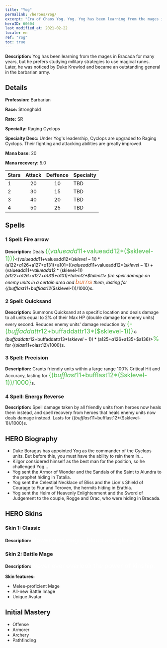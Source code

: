 ```yaml
---
title: "Yog"
permalink: /heroes/Yog/
excerpt: "Era of Chaos Yog. Yog. Yog has been learning from the mages in Bracada for many years, but he prefers studying military strategies to use magical runes. Later, he was noticed by Duke Krewlod and became an outstanding general in the barbarian army."
heroID: 60604
last_modified_at: 2021-02-22
locale: en
ref: "Yog"
toc: true
---
```

 **Description:** Yog has been learning from the mages in Bracada for many years, but he prefers studying military strategies to use magical runes. Later, he was noticed by Duke Krewlod and became an outstanding general in the barbarian army.
## Details
 **Profession:** Barbarian

 **Race:** Stronghold

 **Rate:** SR

 **Specialty:** Raging Cyclops

 **Specialty Desc:** Under Yog's leadership, Cyclops are upgraded to Raging Cyclops. Their fighting and attacking abilities are greatly improved.

 **Mana base:** 20

 **Mana recovery:** 5.0


  | Stars   |     Attack     |    Deffence    |      Specialty     |
  |---------|:---------------:|:---------------:|--------------------|
  |    1    | 20 | 10 | TBD |
  |    2    | 30 | 15 | TBD |
  |    3    | 40 | 20 | TBD |
  |    4    | 50 | 25 | TBD |

## Spells
### 1 Spell: Fire arrow
 **Description:** Deals <span style="color: #48b946;font-size:20px">{($valueadd11+$valueadd12*($sklevel-1))}</span><span style="color: black"><($valueadd11+$valueadd12*($sklevel-1))*($a122+$a126+$a127+$a131)+$a101+(($valueadd11+$valueadd12*($sklevel-1))+($valueadd11+$valueadd12*($sklevel-1))*($a122+$a126+$a127+$a131)+$a101)*$talent2+$talent1> fire spell damage on enemy units in a certain area and <span style="color: #e07c44;font-size:20px">burns</span><span style="color: black"> them, lasting for {($bufflast11+$bufflast12*($sklevel-1))/1000}s.

### 2 Spell: Quicksand
 **Description:** Summons Quicksand at a specific location and deals damage to all units equal to 2% of their Max HP (double damage for enemy units) every second. Reduces enemy units' damage reduction by <span style="color: #48b946;font-size:20px">{-($buffaddattr12+$buffaddattr13*($sklevel-1))}</span><span style="color: black"><-($buffaddattr12+$buffaddattr13*($sklevel-1))*($a125+$a126+$a135+$a136)><span style="color: #48b946;font-size:20px">%</span><span style="color: black"> for {($olast11+$olast12)/1000}s.

### 3 Spell: Precision
 **Description:** Grants friendly units within a large range 100% Critical Hit and Accuracy, lasting for <span style="color: #48b946;font-size:20px">{($bufflast11+$bufflast12*($sklevel-1))/1000}</span><span style="color: black">s.

### 4 Spell: Energy Reverse
 **Description:** Spell damage taken by all friendly units from heroes now heals them instead, and spell recovery from heroes that heals enemy units now deals damage instead. Lasts for {($bufflast11+$bufflast12*($sklevel-1))/1000}s.


## HERO Biography
   - Duke Boragus has appointed Yog as the commander of the Cyclops units. But before this, you must have the ability to rein them in...
   - Kilgor considered himself as the best man for the position, so he challenged Yog...
   - Yog sent the Armor of Wonder and the Sandals of the Saint to Alundra to the prophet hiding in Tatalia.
   - Yog sent the Celestial Necklace of Bliss and the Lion's Shield of Courage to Fiur and Teroven, the hermits hiding in Erathia.
   - Yog sent the Helm of Heavenly Enlightenment and the Sword of Judgement to the couple, Rogge and Orac, who were hiding in Bracada.

## HERO Skins
### Skin 1: **Classic**

 **Description:** <span style="color: #ffffff;font-size:20px">Power and magic, blood and glory! </span>


### Skin 2: **Battle Mage**

 **Description:** <span style="color: #ffffff;font-size:20px">Never ever overlook the power of kinship.</span>

 **Skin features:** 

   - Melee-proficient Mage
   - All-new Battle Image
   - Unique Avatar


## Initial Mastery
   - Offense
   - Armorer
   - Archery
   - Pathfinding
